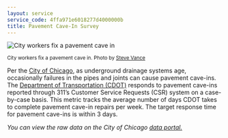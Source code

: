 ```yaml
---
layout: service
service_code: 4ffa971e6018277d4000000b
title: Pavement Cave-In Survey
---
```


![City workers fix a pavement cave in](http://farm9.staticflickr.com/8094/8436754476_68909ac986_n.jpg "City workers fix a pavement cave in. Photo by Steve Vance")

<sub>City workers fix a pavement cave in. Photo by [Steve Vance](http://www.flickr.com/photos/75698896@N00/8436754476/in/photolist-dRwzb5-dRwyJY-dRqZU2)</sub>

Per the [City of Chicago](https://data.cityofchicago.org/Administration-Finance/Performance-Metrics-Transportation-Pavement-Cave-i/euee-qccq), as underground drainage systems age, occasionally failures in the pipes and joints can cause pavement cave-ins. The [Department of Transportation (CDOT)](http://www.cityofchicago.org/city/en/depts/cdot.html) responds to pavement cave-ins reported through 311’s Customer Service Requests (CSR) system on a case-by-case basis. This metric tracks the average number of days CDOT takes to complete pavement cave-in repairs per week. The target response time for pavement cave-ins is within 3 days.

_You can view the raw data on the City of Chicago [data portal.](https://data.cityofchicago.org/Administration-Finance/Performance-Metrics-Transportation-Pavement-Cave-i/euee-qccq)_

